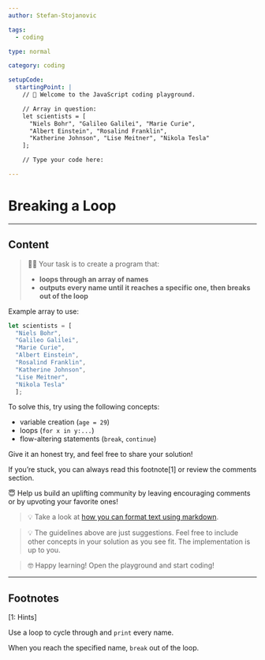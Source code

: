 ```yaml
---
author: Stefan-Stojanovic

tags:
  - coding

type: normal

category: coding

setupCode:
  startingPoint: |
    // 👋 Welcome to the JavaScript coding playground.

    // Array in question:
    let scientists = [
      "Niels Bohr", "Galileo Galilei", "Marie Curie", 
      "Albert Einstein", "Rosalind Franklin", 
      "Katherine Johnson", "Lise Meitner", "Nikola Tesla"
    ];

    // Type your code here:

---
```


# Breaking a Loop

---

## Content
  
> 👩‍💻 Your task is to create a program that:
> - **loops through an array of names**
> - **outputs every name until it reaches a specific one, then breaks out of the loop**

Example array to use:

```javascript
let scientists = [
  "Niels Bohr",
  "Galileo Galilei", 
  "Marie Curie", 
  "Albert Einstein", 
  "Rosalind Franklin", 
  "Katherine Johnson", 
  "Lise Meitner", 
  "Nikola Tesla"
  ];
```

To solve this, try using the following concepts:
- variable creation (`age = 29`)
- loops (`for x in y:...`)
- flow-altering statements (`break`, `continue`)

Give it an honest try, and feel free to share your solution!

If you’re stuck, you can always read this footnote[1] or review the comments section.

😇 Help us build an uplifting community by leaving encouraging comments or by upvoting your favorite ones!

> 💡 Take a look at [how you can format text using markdown](https://www.enki.com/glossary/general/markdown-formatting).

> 💡 The guidelines above are just suggestions. Feel free to include other concepts in your solution as you see fit. The implementation is up to you.

> 🤓 Happy learning! Open the playground and start coding!

---

## Footnotes

[1: Hints]

Use a loop to cycle through and `print` every name. 

When you reach the specified name, `break` out of the loop.
